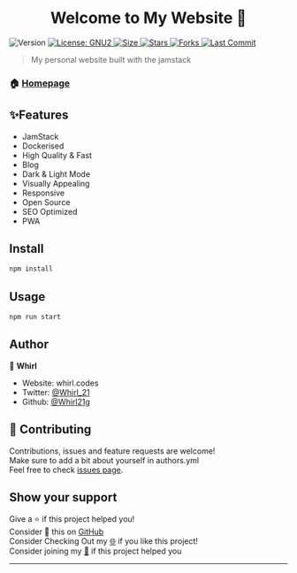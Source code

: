 <h1 align="center">Welcome to My Website 👋</h1>
<p>
  <img alt="Version" src="https://img.shields.io/badge/version-2.0.0-blue.svg?cacheSeconds=2592000" />
  <a href="#" target="_blank">
    <img alt="License: GNU2" src="https://img.shields.io/badge/License-GNU2-yellow.svg" />
  </a>
     <a href="#" target="_blank">
    <img alt="Size" src="https://img.shields.io/github/repo-size/whirl21/website" />
  </a>
    <a href="#" target="_blank">
    <img alt="Stars" src="https://img.shields.io/github/stars/whirl21/website?style=social" />
  </a>
    <a href="#" target="_blank">
    <img alt="Forks" src="https://img.shields.io/github/forks/whirl21/website?style=social" />
  </a>
    <a href="#" target="_blank">
    <img alt="Last Commit" src="https://img.shields.io/github/last-commit/whirl21/website" />
  </a>
  
</p>

> My personal website built with the jamstack

### 🏠 [Homepage](https://blog.whirl.codes)

## ✨Features

- JamStack
- Dockerised
- High Quality & Fast
- Blog
- Dark & Light Mode
- Visually Appealing
- Responsive
- Open Source
- SEO Optimized
- PWA

## Install

```sh
npm install
```

## Usage

```sh
npm run start
```

## Author

👤 **Whirl**

- Website: whirl.codes
- Twitter: [@Whirl_21](https://twitter.com/Whirl_21)
- Github: [@Whirl21](https://github.com/Whirl21)g

## 🤝 Contributing

Contributions, issues and feature requests are welcome!<br />Make sure to add a bit about yourself in authors.yml<br />Feel free to check [issues page](https://github.com/whirl21/website/issues).

## Show your support

Give a ⭐️ if this project helped you!<br>
Consider 🥢 this on [GitHub](https://github.com/Whirl21/website/fork)<br>
Consider Checking Out my [🌐](https://whirl.codes) if you like this project!<br>
Consider joining my [💬](https://discord.gg/ygGx8KJ65Y) if this project helped you

---
